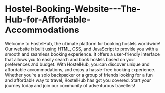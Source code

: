 # Hostel-Booking-Website---The-Hub-for-Affordable-Accommodations

Welcome to HostelHub, the ultimate platform for booking hostels worldwide!
Our website is built using HTML, CSS, and JavaScript to provide you with a smooth and seamless booking experience. 
It offers a user-friendly interface that allows you to easily search and book hostels based on your preferences and budget. With HostelHub, you can discover unique and affordable accommodations, and enjoy a hassle-free booking experience. Whether you're a solo backpacker or a group of friends looking for a fun and affordable way to travel, HostelHub has got you covered. Start your journey today and join our community of adventurous travellers!

